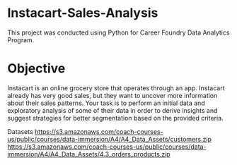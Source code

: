 # Instacart-Sales-Analysis


This project was conducted using Python for Career Foundry Data Analytics Program.

# Objective

Instacart is an online grocery store that operates through an app.
Instacart already has very good sales, but they want to uncover more
information about their sales patterns. Your task is to perform an initial data and exploratory
analysis of some of their data in order to derive insights and suggest strategies for better
segmentation based on the provided criteria.

Datasets
https://s3.amazonaws.com/coach-courses-us/public/courses/data-immersion/A4/A4_Data_Assets/customers.zip
https://s3.amazonaws.com/coach-courses-us/public/courses/data-immersion/A4/A4_Data_Assets/4.3_orders_products.zip
